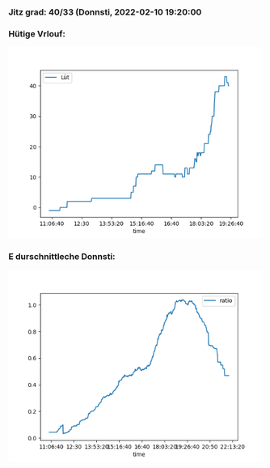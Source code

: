### Jitz grad: 40/33 (Donnsti, 2022-02-10 19:20:00

### Hütige Vrlouf:
![Graph](Today.png)

### E durschnittleche Donnsti:
![Graph](Donnsti.png)